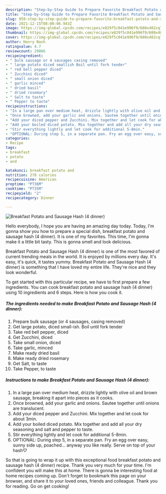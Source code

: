 ```yaml
---
description: "Step-by-Step Guide to Prepare Favorite Breakfast Potato and Sausage Hash (4 dinner)"
title: "Step-by-Step Guide to Prepare Favorite Breakfast Potato and Sausage Hash (4 dinner)"
slug: 959-step-by-step-guide-to-prepare-favorite-breakfast-potato-and-sausage-hash-4-dinner
date: 2021-12-15T08:00:06.943Z
image: https://img-global.cpcdn.com/recipes/e829f5c041e996f9/680x482cq70/breakfast-potato-and-sausage-hash-4-dinner-recipe-main-photo.jpg
thumbnail: https://img-global.cpcdn.com/recipes/e829f5c041e996f9/680x482cq70/breakfast-potato-and-sausage-hash-4-dinner-recipe-main-photo.jpg
cover: https://img-global.cpcdn.com/recipes/e829f5c041e996f9/680x482cq70/breakfast-potato-and-sausage-hash-4-dinner-recipe-main-photo.jpg
author: Henry Nash
ratingvalue: 4.7
reviewcount: 29866
recipeingredient:
- " bulk sausage or 4 sausages casing removed"
- " large potato diced smallish Boil until fork tender"
- " red bell pepper diced"
- " Zucchini diced"
- " small onion diced"
- " garlic minced"
- " dried basil"
- " dried rosemary"
- " Salt to taste"
- " Pepper to taste"
recipeinstructions:
- "In a large pan over medium heat, drizzle lightly with olive oil and brown sausage, breaking it apart into pieces as it cooks."
- "Once browned, add your garlic and onions. Sautee together until onions are translucent."
- "Add your diced pepper and Zucchini. Mix together and let cook for about 3min."
- "Add your boiled diced potato. Mix together and add all your dry seasoning and salt and pepper to taste."
- "Stir everything lightly and let cook for additional 5-8min."
- "OPTIONAL: During step 5, in a separate pan. Fry an egg over easy, sunny side up, poached... anyway you like really. Serve on top of your hash♡"
categories:
- Recipe
tags:
- breakfast
- potato
- and

katakunci: breakfast potato and 
nutrition: 278 calories
recipecuisine: American
preptime: "PT36M"
cooktime: "PT35M"
recipeyield: "2"
recipecategory: Dinner

---
```



![Breakfast Potato and Sausage Hash (4 dinner)](https://img-global.cpcdn.com/recipes/e829f5c041e996f9/680x482cq70/breakfast-potato-and-sausage-hash-4-dinner-recipe-main-photo.jpg)

Hello everybody, I hope you are having an amazing day today. Today, I'm gonna show you how to prepare a special dish, breakfast potato and sausage hash (4 dinner). It is one of my favorites. This time, I'm gonna make it a little bit tasty. This is gonna smell and look delicious.

Breakfast Potato and Sausage Hash (4 dinner) is one of the most favored of current trending meals in the world. It is enjoyed by millions every day. It's easy, it's quick, it tastes yummy. Breakfast Potato and Sausage Hash (4 dinner) is something that I have loved my entire life. They're nice and they look wonderful.




To get started with this particular recipe, we have to first prepare a few ingredients. You can cook breakfast potato and sausage hash (4 dinner) using 10 ingredients and 6 steps. Here is how you cook it.

<!--inarticleads1-->

##### The ingredients needed to make Breakfast Potato and Sausage Hash (4 dinner):

1. Prepare  bulk sausage (or 4 sausages, casing removed)
1. Get  large potato, diced small-ish. Boil until fork tender
1. Take  red bell pepper, diced
1. Get  Zucchini, diced
1. Take  small onion, diced
1. Take  garlic, minced
1. Make ready  dried basil
1. Make ready  dried rosemary
1. Get  Salt, to taste
1. Take  Pepper, to taste




<!--inarticleads2-->

##### Instructions to make Breakfast Potato and Sausage Hash (4 dinner):

1. In a large pan over medium heat, drizzle lightly with olive oil and brown sausage, breaking it apart into pieces as it cooks.
1. Once browned, add your garlic and onions. Sautee together until onions are translucent.
1. Add your diced pepper and Zucchini. Mix together and let cook for about 3min.
1. Add your boiled diced potato. Mix together and add all your dry seasoning and salt and pepper to taste.
1. Stir everything lightly and let cook for additional 5-8min.
1. OPTIONAL: During step 5, in a separate pan. Fry an egg over easy, sunny side up, poached... anyway you like really. Serve on top of your hash♡




So that is going to wrap it up with this exceptional food breakfast potato and sausage hash (4 dinner) recipe. Thank you very much for your time. I'm confident you will make this at home. There is gonna be interesting food at home recipes coming up. Don't forget to bookmark this page on your browser, and share it to your loved ones, friends and colleague. Thank you for reading. Go on get cooking!
